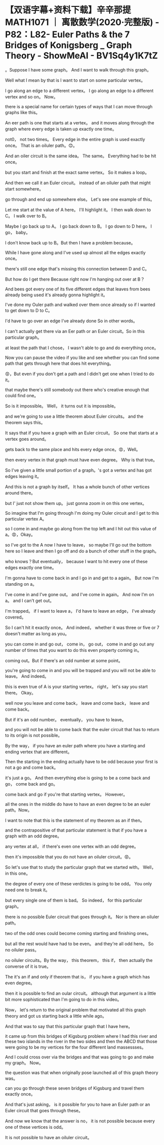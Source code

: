 # 【双语字幕+资料下载】辛辛那提 MATH1071 ｜ 离散数学(2020·完整版) - P82：L82- Euler Paths & the 7 Bridges of Konigsberg _ Graph Theory - ShowMeAI - BV1Sq4y1K7tZ

。Suppose I have some graph。 And I want to walk through this graph。

 Well what I mean by that is I want to start on some particular vertex。

 I go along an edge to a different vertex。 I go along an edge to a different vertex and so on。 Now。

 there is a special name for certain types of ways that I can move through graphs like this。

 An eer path is one that starts at a vertex。 and it moves along through the graph where every edge is taken up exactly one time。

 not0， not two times。 Every edge in the entire graph is used exactly once。 That is an oiluler path。😊。

And an oiler circuit is the same idea。 The same。 Everything had to be hit once。

 but you start and finish at the exact same vertex。 So it makes a loop。

 And then we call it an Euler circuit。 instead of an oiluler path that might start somewhere。

 go through and end up somewhere else。 Let's see one example of this。

 Let me start at the value of A here。 I'll highlight it。 I then walk down to C。 I walk over to B。

 Maybe I go back up to A。 I go back down to B。 I go down to D here。 I go， baby。

 I don't know back up to B。But then I have a problem because。

While I have gone along and I've used up almost all the edges exactly once。

 there's still one edge that's missing this connection between D and C。

But how do I get there Because right now I'm hanging out over at B？

And bees got every one of its five different edges that leaves from bees already being used it's already gonna highlight it。

 I've done my Ouler path and walked over them once already so if I wanted to get down to D to C。

 I'd have to go over an edge I've already done So in other words。

 I can't actually get there via an Eer path or an Euler circuit。So in this particular graph。

 at least the path that I chose， I wasn't able to go and do everything once。

 Now you can pause the video if you like and see whether you can find some path that gets through here that does hit everything。

😡，But even if you don't get a path and I didn't get one when I tried to do it。

 that maybe there's still somebody out there who's creative enough that could find one。

 So is it impossible。 Well， it turns out it is impossible。

 and we're going to use a little theorem about Euler circuits。 and the theorem says this。

 It says that if you have a graph with an Euler circuit。 So one that starts at a vertex goes around。

 gets back to the same place and hits every edge once。😡，Well。

 then every vertex in that graph must have even degree。 Why is that true。

 So I've given a little small portion of a graph。's got a vertex and has got edges leaving it。

 And this is not a graph by itself。 It has a whole bunch of other vertices around there。

 but I' just not show them up。 just gonna zoom in on this one vertex。

So imagine that I'm going through I'm doing my Ouler circuit and I get to this particular vertex A。

 so I come in and maybe go along from the top left and I hit out this value of a。😡，Okay。

 so I've got to the A now I have to leave， so maybe I'll go out the bottom here so I leave and then I go off and do a bunch of other stuff in the graph。

 who knows？But eventually， because I want to hit every one of these edges exactly one time。

 I'm gonna have to come back in and I go in and get to a again。 But now I'm standing on a。

 I've come in and I've gone out。 and I've come in again。 And now I'm on a。 and I can't get out。

 I'm trapped。 if I want to leave a， I'd have to leave an edge， I've already covered。

 So I can't hit it exactly once。 And indeed， whether it was three or five or 7 doesn't matter as long as you。

 you can come in and go out， come in， go out， come in and go out any number of times that you want to do this even property coming in。

 coming out。But if there's an odd number at some point。

 you're going to come in and you will be trapped and you will not be able to leave。 And indeed。

 this is even true of A is your starting vertex。 right， let's say you start there。 Okay。

 well now you leave and come back， leave and come back， leave and come back。

 But if it's an odd number。 eventually， you have to leave。

 and you will not be able to come back that the euler circuit that has to return to its origin is not possible。

 By the way， if you have an euler path where you have a starting and ending vertex that are different。

 Then the starting in the ending actually have to be odd because your first is not a go and come back。

 it's just a go。 And then everything else is going to be a come back and go， come back and go。

 come back and go if you're that starting vertex。 However。

 all the ones in the middle do have to have an even degree to be an euler path。Now。

 I want to note that this is the statement of my theorem as an if then。

 and the contrapositive of that particular statement is that if you have a graph with an odd degree。

 any vertex at all， if there's even one vertex with an odd degree。

 then it's impossible that you do not have an oiluler circuit。😡。

So let's use that to study the particular graph that we started with。 Well， in this one。

 the degree of every one of these verdictes is going to be odd。 You only need one to break it。

 but every single one of them is bad。 So indeed， for this particular graph。

 there is no possible Euler circuit that goes through it。 Nor is there an oiluler path。

 two of the odd ones could become coming starting and finishing ones。

 but all the rest would have had to be even。 and they're all odd here。 So no oiluler pass。

 no oiluler circuits。By the way， this theorem， this if， then actually the converse of it is true。

 The it's an if and only if theorem that is， if you have a graph which has even degree。

 then it is possible to find an oular circuit。 although that argument is a little bit more sophisticated than I'm going to do in this video。

Now， let's return to the original problem that motivated all this graph theory and got us starting back a little while ago。

 And that was to say that this particular graph that I have here。

 it came up from this bridges of Kigsburg problem where I had this river and these two islands in the river in the two sides and then the ABCD that those were going to be my vertices for the four different land massessses。

 And I could cross over via the bridges and that was going to go and make my graph。 Now。

 the question was that when originally pose launched all of this graph theory was。

 can you go through these seven bridges of Kigsburg and travel them exactly once。

 And that's just asking， is it possible for you to have an Euler path or an Euler circuit that goes through these。

 And now we know that the answer is no， it is not possible because every one of these vertices is odd。

 It is not possible to have an oiluler circuit。